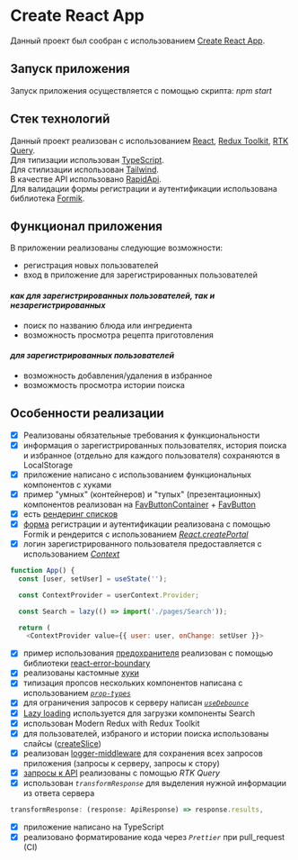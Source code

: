 # Create React App

Данный проект был сообран с использованием [Create React App](https://github.com/facebook/create-react-app).

## Запуск приложения

Запуск приложения осуществляется с помощью скрипта: _npm start_

## Стек технологий

Данный проект реализован с использованием [React](https://react.dev/), [Redux Toolkit](https://redux-toolkit.js.org/), [RTK Query](https://redux-toolkit.js.org/rtk-query/overview).  
Для типизации использован [TypeScript](https://www.typescriptlang.org/).  
Для стилизации использован [Tailwind](https://tailwindcss.com/docs/guides/create-react-app).  
В качестве API использовано [RapidApi](https://rapidapi.com/apidojo/api/tasty).  
Для валидации формы регистрации и аутентификации использована библиотека [Formik](https://formik.org/).

## Функционал приложения

В приложении реализованы следующие возможности:

-   регистрация новых пользователей
-   вход в приложение для зарегистрированных пользователей

#### _как для зарегистрированных пользователей, так и незарегистрированных_

-   поиск по названию блюда или ингредиента
-   возможность просмотра рецепта приготовления

#### _для зарегистрированных пользователей_

-   возможность добавления/удаления в избранное
-   возможмость просмотра истории поиска

## Особенности реализации

-   [x] Реализованы обязательные требования к функциональности
-   [x] информация о зарегистрированных пользователях, история поиска и избранное (отдельно для каждого пользователя) сохраняются в LocalStorage
-   [x] приложение написано с использованием функциональных компонентов с хуками
-   [x] пример "умных" (контейнеров) и "тупых" (презентационных) компонентов реализован на [FavButtonContainer](https://github.com/Sorokindrew/react_rtk/blob/main/src/components/FavButtonContainer.tsx) + [FavButton](https://github.com/Sorokindrew/react_rtk/blob/main/src/components/FavButton.tsx)
-   [x] есть [рендеринг списков](https://github.com/Sorokindrew/react_rtk/blob/main/src/components/Content.tsx)
-   [x] [форма](https://github.com/Sorokindrew/react_rtk/blob/main/src/components/AuthorizationForm/AuthorizationForm.tsx) регистрации и аутентификации реализована с помощью Formik и рендерится с использованием [_React.createPortal_](https://github.com/Sorokindrew/react_rtk/blob/main/src/components/Modal.tsx)
-   [x] логин зарегистрированного пользователя предоставляется с использованием [_Context_](https://github.com/Sorokindrew/react_rtk/blob/main/src/context/userContext.ts)

```javascript
function App() {
  const [user, setUser] = useState('');

  const ContextProvider = userContext.Provider;

  const Search = lazy(() => import('./pages/Search'));

  return (
    <ContextProvider value={{ user: user, onChange: setUser }}>
```

-   [x] пример использования [предохранителя](https://github.com/Sorokindrew/react_rtk/blob/main/src/App.tsx) реализован с помощью библиотеки [react-error-boundary](https://www.npmjs.com/package/react-error-boundary)
-   [x] реализованы кастомные [хуки](https://github.com/Sorokindrew/react_rtk/tree/main/src/hooks)
-   [x] типизация пропсов нескольких компонентов написана с использованием [_`prop-types`_](https://github.com/Sorokindrew/react_rtk/blob/main/src/components/Authorization/Authorization.jsx)
-   [x] для ограничения запросов к серверу написан [_`useDebounce`_](https://github.com/Sorokindrew/react_rtk/blob/main/src/hooks/useDebounce.ts)
-   [x] [Lazy loading](https://github.com/Sorokindrew/react_rtk/blob/main/src/App.tsx) используется для загрузки компоненты Search
-   [x] использован Modern Redux with Redux Toolkit
-   [x] для пользователей, избраного и истории поиска использованы слайсы ([createSlice](https://github.com/Sorokindrew/react_rtk/tree/main/src/store))
-   [x] реализован [logger-middleware](https://github.com/Sorokindrew/react_rtk/blob/main/src/utils/logger.ts) для сохранения всех запросов приложения (запросы к серверу, запросы к стору)
-   [x] [запросы к API](https://github.com/Sorokindrew/react_rtk/blob/main/src/store/api/api.ts) реализованы с помощью _RTK Query_
-   [x] использован _`transformResponse`_ для выделения нужной информации из ответа сервера

```javascript
transformResponse: (response: ApiResponse) => response.results,
```

-   [x] приложение написано на TypeScript
-   [x] реализовано форматирование кода через _`Prettier`_ при pull_request (CI)
